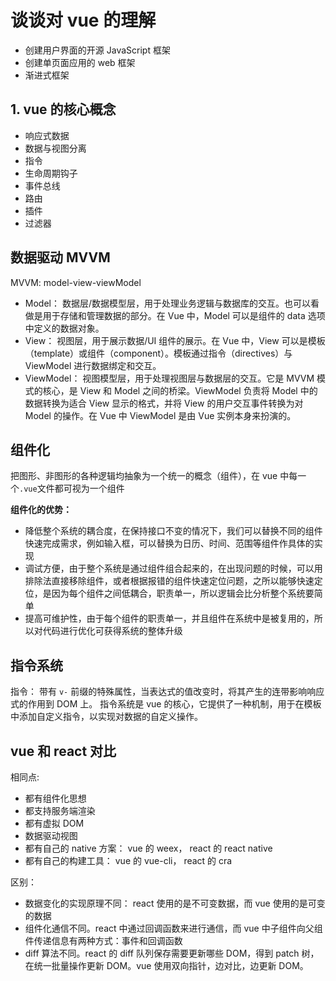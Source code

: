 # 谈谈对 vue 的理解

- 创建用户界面的开源 JavaScript 框架
- 创建单页面应用的 web 框架
- 渐进式框架

## 1. vue 的核心概念

- 响应式数据
- 数据与视图分离
- 指令
- 生命周期钩子
- 事件总线
- 路由
- 插件
- 过滤器

## 数据驱动 MVVM

MVVM: model-view-viewModel

- Model： 数据层/数据模型层，用于处理业务逻辑与数据库的交互。也可以看做是用于存储和管理数据的部分。在 Vue 中，Model 可以是组件的 data 选项中定义的数据对象。
- View： 视图层，用于展示数据/UI 组件的展示。在 Vue 中，View 可以是模板（template）或组件（component）。模板通过指令（directives）与 ViewModel 进行数据绑定和交互。
- ViewModel： 视图模型层，用于处理视图层与数据层的交互。它是 MVVM 模式的核心，是 View 和 Model 之间的桥梁。ViewModel 负责将 Model 中的数据转换为适合 View 显示的格式，并将 View 的用户交互事件转换为对 Model 的操作。在 Vue 中 ViewModel 是由 Vue 实例本身来扮演的。

## 组件化

把图形、非图形的各种逻辑均抽象为一个统一的概念（组件），在 vue 中每一个`.vue`文件都可视为一个组件

**组件化的优势：**

- 降低整个系统的耦合度，在保持接口不变的情况下，我们可以替换不同的组件快速完成需求，例如输入框，可以替换为日历、时间、范围等组件作具体的实现
- 调试方便，由于整个系统是通过组件组合起来的，在出现问题的时候，可以用排除法直接移除组件，或者根据报错的组件快速定位问题，之所以能够快速定位，是因为每个组件之间低耦合，职责单一，所以逻辑会比分析整个系统要简单
- 提高可维护性，由于每个组件的职责单一，并且组件在系统中是被复用的，所以对代码进行优化可获得系统的整体升级

## 指令系统

指令： 带有 `v-` 前缀的特殊属性，当表达式的值改变时，将其产生的连带影响响应式的作用到 DOM 上。
指令系统是 vue 的核心，它提供了一种机制，用于在模板中添加自定义指令，以实现对数据的自定义操作。

## vue 和 react 对比

相同点:

- 都有组件化思想
- 都支持服务端渲染
- 都有虚拟 DOM
- 数据驱动视图
- 都有自己的 native 方案： vue 的 weex， react 的 react native
- 都有自己的构建工具： vue 的 vue-cli， react 的 cra

区别：

- 数据变化的实现原理不同： react 使用的是不可变数据，而 vue 使用的是可变的数据
- 组件化通信不同。react 中通过回调函数来进行通信，而 vue 中子组件向父组件传递信息有两种方式：事件和回调函数
- diff 算法不同。react 的 diff 队列保存需要更新哪些 DOM，得到 patch 树，在统一批量操作更新 DOM。vue 使用双向指针，边对比，边更新 DOM。
